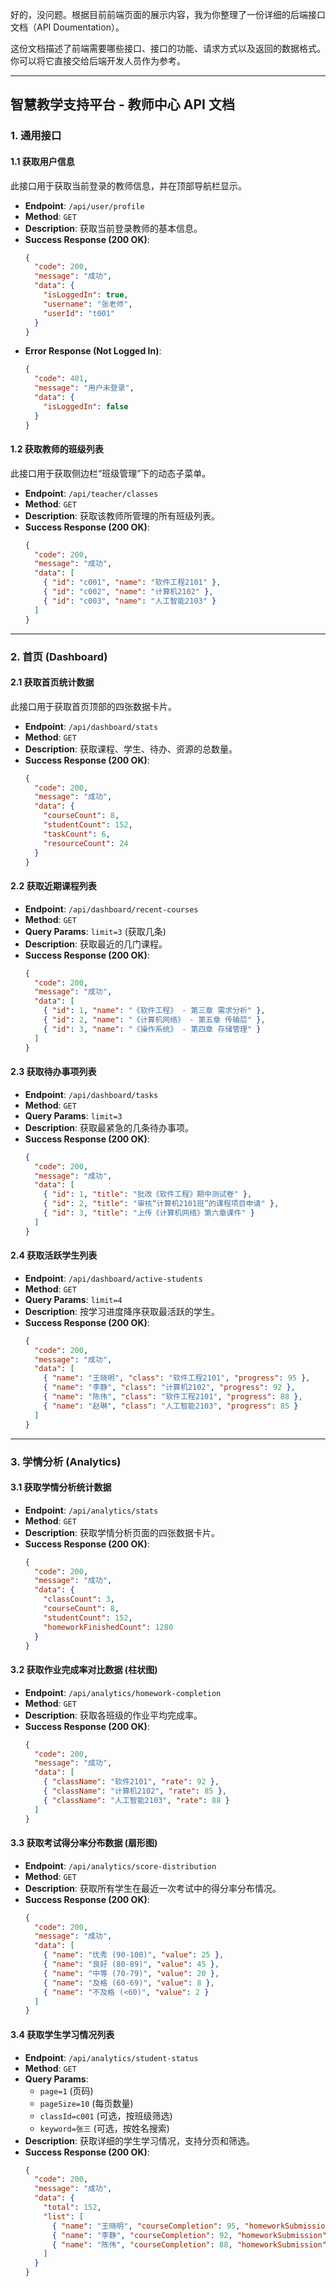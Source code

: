 好的，没问题。根据目前前端页面的展示内容，我为你整理了一份详细的后端接口文档（API Doumentation）。

这份文档描述了前端需要哪些接口、接口的功能、请求方式以及返回的数据格式。你可以将它直接交给后端开发人员作为参考。

---

## **智慧教学支持平台 - 教师中心 API 文档**

### 1. 通用接口

#### 1.1 获取用户信息

此接口用于获取当前登录的教师信息，并在顶部导航栏显示。

-   **Endpoint**: `/api/user/profile`
-   **Method**: `GET`
-   **Description**: 获取当前登录教师的基本信息。
-   **Success Response (200 OK)**:
    ```json
    {
      "code": 200,
      "message": "成功",
      "data": {
        "isLoggedIn": true,
        "username": "张老师",
        "userId": "t001"
      }
    }
    ```
-   **Error Response (Not Logged In)**:
    ```json
    {
      "code": 401,
      "message": "用户未登录",
      "data": {
        "isLoggedIn": false
      }
    }
    ```

#### 1.2 获取教师的班级列表

此接口用于获取侧边栏“班级管理”下的动态子菜单。

-   **Endpoint**: `/api/teacher/classes`
-   **Method**: `GET`
-   **Description**: 获取该教师所管理的所有班级列表。
-   **Success Response (200 OK)**:
    ```json
    {
      "code": 200,
      "message": "成功",
      "data": [
        { "id": "c001", "name": "软件工程2101" },
        { "id": "c002", "name": "计算机2102" },
        { "id": "c003", "name": "人工智能2103" }
      ]
    }
    ```

---

### 2. 首页 (Dashboard)

#### 2.1 获取首页统计数据

此接口用于获取首页顶部的四张数据卡片。

-   **Endpoint**: `/api/dashboard/stats`
-   **Method**: `GET`
-   **Description**: 获取课程、学生、待办、资源的总数量。
-   **Success Response (200 OK)**:
    ```json
    {
      "code": 200,
      "message": "成功",
      "data": {
        "courseCount": 8,
        "studentCount": 152,
        "taskCount": 6,
        "resourceCount": 24
      }
    }
    ```

#### 2.2 获取近期课程列表

-   **Endpoint**: `/api/dashboard/recent-courses`
-   **Method**: `GET`
-   **Query Params**: `limit=3` (获取几条)
-   **Description**: 获取最近的几门课程。
-   **Success Response (200 OK)**:
    ```json
    {
      "code": 200,
      "message": "成功",
      "data": [
        { "id": 1, "name": "《软件工程》 - 第三章 需求分析" },
        { "id": 2, "name": "《计算机网络》 - 第五章 传输层" },
        { "id": 3, "name": "《操作系统》 - 第四章 存储管理" }
      ]
    }
    ```

#### 2.3 获取待办事项列表

-   **Endpoint**: `/api/dashboard/tasks`
-   **Method**: `GET`
-   **Query Params**: `limit=3`
-   **Description**: 获取最紧急的几条待办事项。
-   **Success Response (200 OK)**:
    ```json
    {
      "code": 200,
      "message": "成功",
      "data": [
        { "id": 1, "title": "批改《软件工程》期中测试卷" },
        { "id": 2, "title": "审核“计算机2101班”的课程项目申请" },
        { "id": 3, "title": "上传《计算机网络》第六章课件" }
      ]
    }
    ```

#### 2.4 获取活跃学生列表

-   **Endpoint**: `/api/dashboard/active-students`
-   **Method**: `GET`
-   **Query Params**: `limit=4`
-   **Description**: 按学习进度降序获取最活跃的学生。
-   **Success Response (200 OK)**:
    ```json
    {
      "code": 200,
      "message": "成功",
      "data": [
        { "name": "王晓明", "class": "软件工程2101", "progress": 95 },
        { "name": "李静", "class": "计算机2102", "progress": 92 },
        { "name": "陈伟", "class": "软件工程2101", "progress": 88 },
        { "name": "赵琳", "class": "人工智能2103", "progress": 85 }
      ]
    }
    ```

---

### 3. 学情分析 (Analytics)

#### 3.1 获取学情分析统计数据

-   **Endpoint**: `/api/analytics/stats`
-   **Method**: `GET`
-   **Description**: 获取学情分析页面的四张数据卡片。
-   **Success Response (200 OK)**:
    ```json
    {
      "code": 200,
      "message": "成功",
      "data": {
        "classCount": 3,
        "courseCount": 8,
        "studentCount": 152,
        "homeworkFinishedCount": 1280
      }
    }
    ```

#### 3.2 获取作业完成率对比数据 (柱状图)

-   **Endpoint**: `/api/analytics/homework-completion`
-   **Method**: `GET`
-   **Description**: 获取各班级的作业平均完成率。
-   **Success Response (200 OK)**:
    ```json
    {
      "code": 200,
      "message": "成功",
      "data": [
        { "className": "软件2101", "rate": 92 },
        { "className": "计算机2102", "rate": 85 },
        { "className": "人工智能2103", "rate": 88 }
      ]
    }
    ```

#### 3.3 获取考试得分率分布数据 (扇形图)

-   **Endpoint**: `/api/analytics/score-distribution`
-   **Method**: `GET`
-   **Description**: 获取所有学生在最近一次考试中的得分率分布情况。
-   **Success Response (200 OK)**:
    ```json
    {
      "code": 200,
      "message": "成功",
      "data": [
        { "name": "优秀 (90-100)", "value": 25 },
        { "name": "良好 (80-89)", "value": 45 },
        { "name": "中等 (70-79)", "value": 20 },
        { "name": "及格 (60-69)", "value": 8 },
        { "name": "不及格 (<60)", "value": 2 }
      ]
    }
    ```

#### 3.4 获取学生学习情况列表

-   **Endpoint**: `/api/analytics/student-status`
-   **Method**: `GET`
-   **Query Params**:
    -   `page=1` (页码)
    -   `pageSize=10` (每页数量)
    -   `classId=c001` (可选，按班级筛选)
    -   `keyword=张三` (可选，按姓名搜索)
-   **Description**: 获取详细的学生学习情况，支持分页和筛选。
-   **Success Response (200 OK)**:
    ```json
    {
      "code": 200,
      "message": "成功",
      "data": {
        "total": 152,
        "list": [
          { "name": "王晓明", "courseCompletion": 95, "homeworkSubmission": 100, "lastSeen": "2024-07-28 10:30" },
          { "name": "李静", "courseCompletion": 92, "homeworkSubmission": 95, "lastSeen": "2024-07-28 09:15" },
          { "name": "陈伟", "courseCompletion": 88, "homeworkSubmission": 90, "lastSeen": "2024-07-27 20:05" }
        ]
      }
    }
    ```